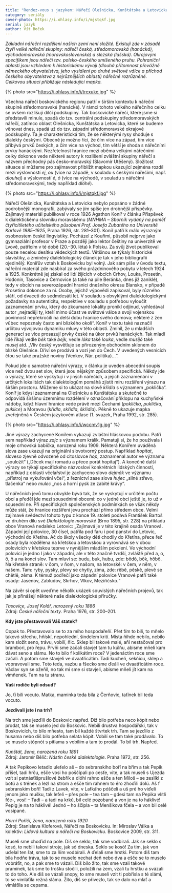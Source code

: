 ```yaml
---
title: "Rendez-vous s jazykem: Nářečí Olešnicka, Kunštátska a Letovicka"
category: seriály
cover-photo: https://i.ohlasy.info/i/mjstqkf.jpg
serial: jazyk
author: Vít Boček
---
```


*Základní nářeční rozdělení našich zemí není složité. Existují zde v zásadě čtyři velké nářeční skupiny: nářečí česká, středomoravská (hanácká), východomoravská (moravskoslovenská) a slezská (lašská). Okrajovým specifikem jsou nářečí tzv. polsko-českého smíšeného pruhu. Pohraniční oblasti jsou vzhledem k historickému vývoji (dlouhá přítomnost převážně německého obyvatelstva, jeho vysídlení po druhé světové válce a příchod českého obyvatelstva z nejrůznějších oblastí) nářečně rozrůzněné. Celkovou situaci přibližuje následující mapka.*

{% photo src="https://i.ohlasy.info/i/trexuke.jpg" %}

Všechna nářečí boskovického regionu patří v širším kontextu k nářeční skupině středomoravské (hanácké). V rámci tohoto velkého nářečního celku se ovšem rozlišují dílčí podskupiny. Tak boskovické nářečí, které jsme si představili minule, spadá do tzv. centrální podskupiny středomoravských nářečí, zatímco oblast Olešnicka, Kunštátska a Letovicka, které se budeme věnovat dnes, spadá už do tzv. západní středomoravské okrajové podskupiny. Ta je charakteristická tím, že se některými rysy shoduje s dialekty českými. Obecně je možno říci, že čím více na západ, tím více přibývá prvků českých, a čím více na východ, tím větší je shoda s nářečními prvky hanáckými. Nezřetelnost hranice mezi oběma velkými nářečními celky dokonce vede některé autory k rozlišení zvláštní skupiny nářečí s názvem přechodný pás česko-moravský (Slavomír Utěšený). Složitost situace si můžeme pro zajímavost přiblížit mapkou ukazující zejména rozdíl mezi výslovností *ej*, *ou* (více na západě, v souladu s českými nářečími, např. *dlouhej*) a výslovností *é*, *ó* (více na východě, v souladu s nářečími středomoravskými, tedy například *dlóhé*).
 
{% photo src="https://i.ohlasy.info/i/mjstqkf.jpg" %}

Nářečí Olešnicka, Kunštátska a Letovicka nebylo popsáno v žádné podrobnější monografii, zabývaly se jím spíše jen drobnější příspěvky. Zajímavý materiál publikoval v roce 1926 Agathon Koníř v článku Příspěvek k dialektickému slovníku moravskému (*ΜΝΗΜΑ – Sborník vydaný na paměť čtyřicítiletého učitelského působení Prof. Josefa Zubatého na Universitě Karlově 1885–1925*, Praha 1926, str. 281–301). Koníř patří k málo výrazným osobnostem české lingvistiky. Pocházel z Kouřimi, působil nejprve jako gymnaziální profesor v Praze a později jako lektor češtiny na univerzitě ve Lvově, patřícím v té době (20.–30. léta) k Polsku. Za svůj život publikoval pouze necelou desítku vědeckých textů. Většinou se týkaly historické slavistiky, a zmíněný dialektologický článek je tak v jeho bibliografii ojedinělý. Konířův vztah k Boskovicku byl volný. Jak sám píše v úvodu textu, nářeční materiál zde nasbíral za svého prázdninového pobytu v letech 1924 a 1925. Konkrétně jej získal od lidí žijících v obcích Crhov, Louka, Prosetín, Hodonín, Tasovice a Černovice (a také na pile Beránka, dnes již zaniklé), tedy v obcích na severozápadní hranici dnešního okresu Blansko, v případě Prosetína dokonce za ní. Osoby, jejichž výpovědi zapisoval, byly různého stáří, od dvaceti do sedmdesáti let. V souladu s obvyklými dialektologickými požadavky na autenticitu, respektive v souladu s potřebou vyloučit zaznamenání prvku, který do zkoumané lokality pronikl odjinud, vyhledával autor „nejraději ty, kteří mimo účast ve světové válce a svoji vojenskou povinnost nepřekročili na delší dobu hranice svého domova; některé z žen vůbec nepoznaly často ani blízkého okolí“. Koníř v textu také naznačil určitou vývojovou dynamiku mluvy v této oblasti. Zmínil, že u mladších generací se více prosazují prvky české na úkor prvků hanáckých. Tak mladí lidé říkají vedle *bék* také *bejk*, vedle *lóka* také *louka*, vedle *musijó* také *musej* atd. „Vliv český vysvětluje se přirozeným obchodním sklonem do blízké Olešnice. Dříví se prodává a vozí jen do Čech. V uvedených vesnicích čtou se také pražské noviny (Venkov, Nár. politika)…“.

Pokud jde o samotné nářeční výrazy, v článku je uveden abecední soupis více než dvou set slov, která jsou nějakým způsobem specifická. Někdy jde o výrazy, které se vyskytují i v jiných nářečích, a jejich zaznamenání v určitých lokalitách tak dialektologům pomáhá zjistit míru rozšíření výrazu na širším prostoru. Můžeme si to ukázat na slově *křidla* s významem „poklička“. Koníř je kdysi zaznamenal na Olešnicku a Kunštátsku a skutečně to odpovídá širšímu územnímu rozdělení v označování příklopu na kuchyňské nádoby, když hlavní hranice vede právě mezi Čechami (*poklička*, *puklička*, *puklice*) a Moravou (*křidla*, *skřidla*, *škřidla*). Pěkně to ukazuje mapka zveřejněná v Českém jazykovém atlase (1. svazek, Praha 1992, str. 285).

{% photo src="https://i.ohlasy.info/i/wccmv1g.jpg" %}

Jiné výrazy zachycené Konířem vykazují zvláštní hláskovou podobu. Patří sem například výraz *zajc* s významem králík. Pamatuji si, že ho používala i moje crhovská babička, narozená roku 1909. Některá Konířem uváděná slova zase ukazují na originální slovotvorný postup. Například *hopítat*, sloveso zjevně odvozené od citoslovce *hop*, zaznamenal autor ve významu „souložit“ („Děcek mají romadu a přece porát hopítaj“). A konečně další výrazy se týkají specifického názvosloví konkrétních lidských činností, například z oblasti včelařství je zachyceno slovo *dejmák* ve významu „přístroj na vykuřování včel“, z řeznictví zase slova *hujec* „silné střevo, tlačenka“ nebo *mulec* „nos a horní pysk ze zabité krávy“.

U nářečních jevů tomu obvykle bývá tak, že se vyskytují v určitém počtu obcí a předěl jde mezi sousedními obcemi: co v jedné obci ještě je, to už v sousední ne. Při specifických společenských podmínkách se však někdy může stát, že hranice rozšíření jevu prochází přímo středem obce. Velmi zajímavé svědectví tohoto typu z konce 19. století podává František Bartoš ve druhém dílu své *Dialektologie moravské* (Brno 1895, str. 228) na příkladu obce Vranová nedaleko Letovic: „Zajímavá je v této krajině osada Vranová. Západní její polovice, 30 čísel, patřila pod faru i pod panství do Letovic, východní do Křetína. Ač do školy všecky děti chodily do Křetína, přece řeč osady byla rozdělena na křetskou a letovskou a vyrovnává se v obou polovicích v křetskou teprve v nynějším mladším pokolení. Ve východní polovici je jedno l jako v západní, ale v této značně tvrdší, zvláště před a, o, ô, õ a na konci slov. Tam mluví se: budu, buk, hubu, zde: bôdô, bôk, hôbô. Na křetské straně: v čom, v ňom, v našom, na letovské: v čem, v něm, v našem. Tam: ryby, pysky, plevy se chytly, zima, zde: rêbê, pêskê, plevê se chêtlê, zêma. K témuž podřečí jako západní polovice Vranové patří také osady: Jasenov, Zabludov, Skrhov, Vlkov, Meziříčsko.“

Na závěr si opět uveďme několik ukázek souvislých nářečních projevů, tak jak je přinášejí některé naše dialektologické příručky.

*Tasovice, Josef Kolář, narozený roku 1886*  
Zdroj: *České nářeční texty*. Praha 1976, str. 200–201.

**Kdy jste přestavovali Váš statek?**

Copak to. Přestavovalo se to za mího hospodařeňí. Přet ťím to bili, to mňelo takovó střechu, hňískí, nepohlední, šindelem krití. Místa ňihde nebilo, nebilo kam složit seno, trávu, vobilí, ňic. Sklep bil takové malé, aňi nestačoval pro brambori, pro řepu. Prvňi sme začali stavjet tam tu kúlňu, abisme mňeli kam dávat seno a slámu. No to bilo f kolikátím roce? V jedenáctím roce sme začali. A potom sme stavjeli ve dvaatřicátím. Tadi kucheň, sekňicu, sklep a vopravovali sme. Toto teda, vazbu a fšecko sme ďeáli ve dvaatřicátím roce. Václav syn se ožeňíl, no tak mi sme si stavjeli, abisme mňeli jít kam na vímňenek. Tam na tu stranu.

**Vaši rodiče byli odsud?**

Jo, ťi bili vocuto. Matka, maminka teda bila z Čerňovic, taťínek bil teda vocuto.

**Jezdívali jste i na trh?**

Na trch sme jezďili do Boskovic napřed. Diž bilo potřeba neco kópit nebo prodat, tak se muselo jed do Boskovic. Nebili drustva hospodářski, tak v Boskovicích, to bilo mňesto, tam bil každé štvrtek trh. Tam se jezďilo z husama nebo diš bilo potřeba selata kópit. Vobilí se tam také prodávalo. To se muselo stópnót s pitlama s vobilím a tam to prodál. To bil trh. Napřed.

*Kunštát, žena, narozená roku 1891*  
Zdroj: Jaromír Bělič: *Nástin české dialektologie*. Praha 1972, str. 256.

A tak Pepikovo letadlo uleťelo aš – do sebranskiho boří na břím a tak Pepik přišel, tadi hrču, ešče vosi ho poščípali po cesťe, vite, a tak museli s Ujezda vzít si patnásťišprušlové žebřík a dlóhi rahno ešče a ten Miloš – se zeslíkl z botú a s trének a lezl na strom a ešče tím rahnem to éro zhoďili dolú. Aš f sebranskim boři! Tadi z Lavek, vite, v Lafkáho póščeli a uš pré ho viďeli jenom jako mušku, tak leťeli – přes pole – tea tam – gdesi tam na Pepika vlítli fče-, vosi! – Tadi – a tadi na krkú, bil celé pozobané a von je na to háklivé! Pepig je na to háklivé! Jednó – ho ščipla – ta Menšikova fčela – a von bil celé vosipané.

*Horní Poříčí, žena, narozená roku 1920*  
Zdroj: Stanislava Kloferová, Nářečí na Boskovicku. In: Miroslav Válka a kolektiv: *Lidová kultura a nářečí na Boskovicku*. Boskovice 2009, str. 311.

Museli sme choďid na pole. Diš se seklo, tak sme vodbirali. Jak se seklo s kosó, to nebili takovi stroje, jak só dneska. Seklo se kosó! Za tim, jak von uďelal ten řat, sme to za ňim vodbírali. A ďelali sme hrstki. Potom diš tam bila hodňe tráva, tak to se muselo nechat deň nebo dva a ešče se to muselo vobráťit, no, a pak sme to vázali. Diš bilo žito, tak sme vzali takové pramínek, tak sme to trošku stočili, položili na zem, vzali tu hrstku a svázali to do toho. Ale diš se vázali snopy, to sme museli vzit ti pobřísla s té slámi, to se vimláťila režná sláma. Žito, diš se přivezlo, tak se dalo na mlať a vimláťila se cepama.
